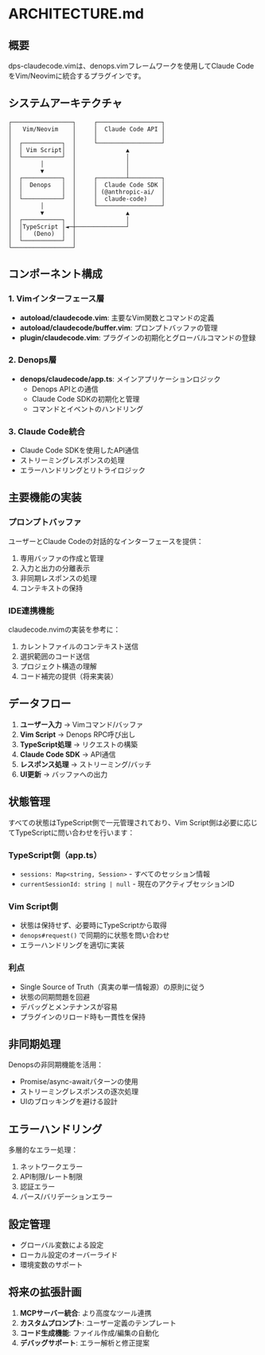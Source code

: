 # ARCHITECTURE.md

## 概要

dps-claudecode.vimは、denops.vimフレームワークを使用してClaude
CodeをVim/Neovimに統合するプラグインです。

## システムアーキテクチャ

```
┌─────────────────┐     ┌──────────────────┐
│   Vim/Neovim    │     │  Claude Code API │
│                 │     │                  │
│  ┌───────────┐  │     └──────────────────┘
│  │ Vim Script│  │              ▲
│  └───────────┘  │              │
│        │        │              │
│        ▼        │              │
│  ┌───────────┐  │     ┌────────┴─────────┐
│  │  Denops   │  │     │  Claude Code SDK │
│  │           │  │     │ (@anthropic-ai/  │
│  └───────────┘  │     │  claude-code)    │
│        │        │     └──────────────────┘
│        ▼        │              ▲
│  ┌───────────┐  │              │
│  │TypeScript │◄─┼──────────────┘
│  │   (Deno)  │  │
│  └───────────┘  │
└─────────────────┘
```

## コンポーネント構成

### 1. Vimインターフェース層

- **autoload/claudecode.vim**: 主要なVim関数とコマンドの定義
- **autoload/claudecode/buffer.vim**: プロンプトバッファの管理
- **plugin/claudecode.vim**: プラグインの初期化とグローバルコマンドの登録

### 2. Denops層

- **denops/claudecode/app.ts**: メインアプリケーションロジック
  - Denops APIとの通信
  - Claude Code SDKの初期化と管理
  - コマンドとイベントのハンドリング

### 3. Claude Code統合

- Claude Code SDKを使用したAPI通信
- ストリーミングレスポンスの処理
- エラーハンドリングとリトライロジック

## 主要機能の実装

### プロンプトバッファ

ユーザーとClaude Codeの対話的なインターフェースを提供：

1. 専用バッファの作成と管理
1. 入力と出力の分離表示
1. 非同期レスポンスの処理
1. コンテキストの保持

### IDE連携機能

claudecode.nvimの実装を参考に：

1. カレントファイルのコンテキスト送信
1. 選択範囲のコード送信
1. プロジェクト構造の理解
1. コード補完の提供（将来実装）

## データフロー

1. **ユーザー入力** → Vimコマンド/バッファ
1. **Vim Script** → Denops RPC呼び出し
1. **TypeScript処理** → リクエストの構築
1. **Claude Code SDK** → API通信
1. **レスポンス処理** → ストリーミング/バッチ
1. **UI更新** → バッファへの出力

## 状態管理

すべての状態はTypeScript側で一元管理されており、Vim
Script側は必要に応じてTypeScriptに問い合わせを行います：

### TypeScript側（app.ts）

- `sessions: Map<string, Session>` - すべてのセッション情報
- `currentSessionId: string | null` - 現在のアクティブセッションID

### Vim Script側

- 状態は保持せず、必要時にTypeScriptから取得
- `denops#request()` で同期的に状態を問い合わせ
- エラーハンドリングを適切に実装

### 利点

- Single Source of Truth（真実の単一情報源）の原則に従う
- 状態の同期問題を回避
- デバッグとメンテナンスが容易
- プラグインのリロード時も一貫性を保持

## 非同期処理

Denopsの非同期機能を活用：

- Promise/async-awaitパターンの使用
- ストリーミングレスポンスの逐次処理
- UIのブロッキングを避ける設計

## エラーハンドリング

多層的なエラー処理：

1. ネットワークエラー
1. API制限/レート制限
1. 認証エラー
1. パース/バリデーションエラー

## 設定管理

- グローバル変数による設定
- ローカル設定のオーバーライド
- 環境変数のサポート

## 将来の拡張計画

1. **MCPサーバー統合**: より高度なツール連携
1. **カスタムプロンプト**: ユーザー定義のテンプレート
1. **コード生成機能**: ファイル作成/編集の自動化
1. **デバッグサポート**: エラー解析と修正提案
